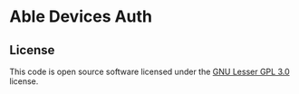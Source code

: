 # Able Devices Auth #

## License ##

This code is open source software licensed under the
[GNU Lesser GPL 3.0](https://www.gnu.org/licenses/lgpl-3.0.html) license.
